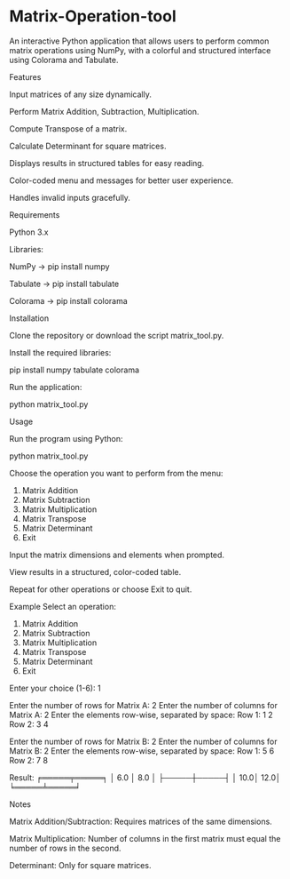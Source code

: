 # Matrix-Operation-tool

An interactive Python application that allows users to perform common matrix operations using NumPy, with a colorful and structured interface using Colorama and Tabulate.

Features

Input matrices of any size dynamically.

Perform Matrix Addition, Subtraction, Multiplication.

Compute Transpose of a matrix.

Calculate Determinant for square matrices.

Displays results in structured tables for easy reading.

Color-coded menu and messages for better user experience.

Handles invalid inputs gracefully.

Requirements

Python 3.x

Libraries:

NumPy → pip install numpy

Tabulate → pip install tabulate

Colorama → pip install colorama

Installation

Clone the repository or download the script matrix_tool.py.

Install the required libraries:

pip install numpy tabulate colorama


Run the application:

python matrix_tool.py

Usage

Run the program using Python:

python matrix_tool.py


Choose the operation you want to perform from the menu:

1. Matrix Addition
2. Matrix Subtraction
3. Matrix Multiplication
4. Matrix Transpose
5. Matrix Determinant
6. Exit


Input the matrix dimensions and elements when prompted.

View results in a structured, color-coded table.

Repeat for other operations or choose Exit to quit.

Example
Select an operation:
1. Matrix Addition
2. Matrix Subtraction
3. Matrix Multiplication
4. Matrix Transpose
5. Matrix Determinant
6. Exit

Enter your choice (1-6): 1

Enter the number of rows for Matrix A: 2
Enter the number of columns for Matrix A: 2
Enter the elements row-wise, separated by space:
Row 1: 1 2
Row 2: 3 4

Enter the number of rows for Matrix B: 2
Enter the number of columns for Matrix B: 2
Enter the elements row-wise, separated by space:
Row 1: 5 6
Row 2: 7 8

Result:
╒═════╤═════╕
│ 6.0 │ 8.0 │
├─────┼─────┤
│ 10.0│ 12.0│
╘═════╧═════╛

Notes

Matrix Addition/Subtraction: Requires matrices of the same dimensions.

Matrix Multiplication: Number of columns in the first matrix must equal the number of rows in the second.

Determinant: Only for square matrices.
